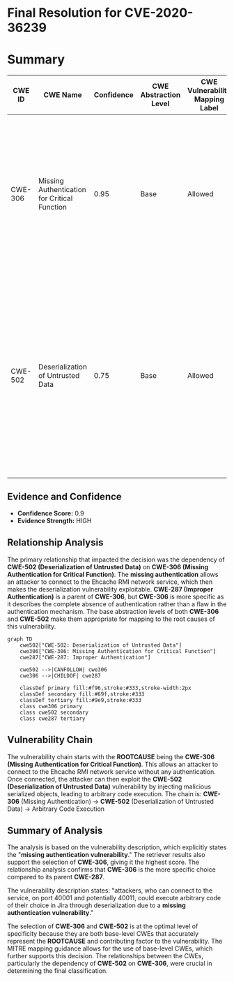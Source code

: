 # Final Resolution for CVE-2020-36239

# Summary

| CWE ID | CWE Name | Confidence | CWE Abstraction Level | CWE Vulnerability Mapping Label | CWE-Vulnerability Mapping Notes |
|---|---|---|---|---|---|
| CWE-306 | Missing Authentication for Critical Function | 0.95 | Base | Allowed | The vulnerability stems from a **missing authentication vulnerability** for the Ehcache RMI network service, allowing attackers to execute arbitrary code. Enabling a shared secret addresses this directly. |
| CWE-502 | Deserialization of Untrusted Data | 0.75 | Base | Allowed | The **deserialization** vulnerability is a direct consequence of the missing authentication, allowing attackers to inject malicious serialized objects. Fixing CWE-306 is the primary mitigation; additionally, disabling deserialization or restricting deserialization classes can mitigate this. |

## Evidence and Confidence

*   **Confidence Score:** 0.9
*   **Evidence Strength:** HIGH

## Relationship Analysis
The primary relationship that impacted the decision was the dependency of **CWE-502 (Deserialization of Untrusted Data)** on **CWE-306 (Missing Authentication for Critical Function)**. The **missing authentication** allows an attacker to connect to the Ehcache RMI network service, which then makes the deserialization vulnerability exploitable. **CWE-287 (Improper Authentication)** is a parent of **CWE-306**, but **CWE-306** is more specific as it describes the complete absence of authentication rather than a flaw in the authentication mechanism. The base abstraction levels of both **CWE-306** and **CWE-502** make them appropriate for mapping to the root causes of this vulnerability.

```mermaid
graph TD
    cwe502["CWE-502: Deserialization of Untrusted Data"]
    cwe306["CWE-306: Missing Authentication for Critical Function"]
    cwe287["CWE-287: Improper Authentication"]

    cwe502 -->|CANFOLLOW| cwe306
    cwe306 -->|CHILDOF| cwe287

    classDef primary fill:#f96,stroke:#333,stroke-width:2px
    classDef secondary fill:#69f,stroke:#333
    classDef tertiary fill:#9e9,stroke:#333
    class cwe306 primary
    class cwe502 secondary
    class cwe287 tertiary
```

## Vulnerability Chain
The vulnerability chain starts with the **ROOTCAUSE** being the **CWE-306 (Missing Authentication for Critical Function)**. This allows an attacker to connect to the Ehcache RMI network service without any authentication. Once connected, the attacker can then exploit the **CWE-502 (Deserialization of Untrusted Data)** vulnerability by injecting malicious serialized objects, leading to arbitrary code execution. The chain is:
**CWE-306** (Missing Authentication) -> **CWE-502** (Deserialization of Untrusted Data) -> Arbitrary Code Execution

## Summary of Analysis
The analysis is based on the vulnerability description, which explicitly states the "**missing authentication vulnerability**." The retriever results also support the selection of **CWE-306**, giving it the highest score. The relationship analysis confirms that **CWE-306** is the more specific choice compared to its parent **CWE-287**.

The vulnerability description states: "attackers, who can connect to the service, on port 40001 and potentially 40011, could execute arbitrary code of their choice in Jira through deserialization due to a **missing authentication vulnerability**."

The selection of **CWE-306** and **CWE-502** is at the optimal level of specificity because they are both base-level CWEs that accurately represent the **ROOTCAUSE** and contributing factor to the vulnerability. The MITRE mapping guidance allows for the use of base-level CWEs, which further supports this decision. The relationships between the CWEs, particularly the dependency of **CWE-502** on **CWE-306**, were crucial in determining the final classification.